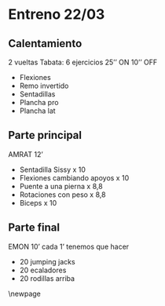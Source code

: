# Entreno 22/03

## Calentamiento

2 vueltas Tabata: 6 ejercicios 25’’ ON 10’’ OFF

- Flexiones
- Remo invertido
- Sentadillas
- Plancha pro
- Plancha lat

## Parte principal

AMRAT 12’

- Sentadilla Sissy x 10
- Flexiones cambiando apoyos x 10
- Puente a una pierna x 8,8
- Rotaciones con peso x 8,8
- Biceps x 10

## Parte final

EMON 10’ cada 1’ tenemos que hacer

- 20 jumping jacks
- 20 ecaladores
- 20 rodillas arriba

\newpage
